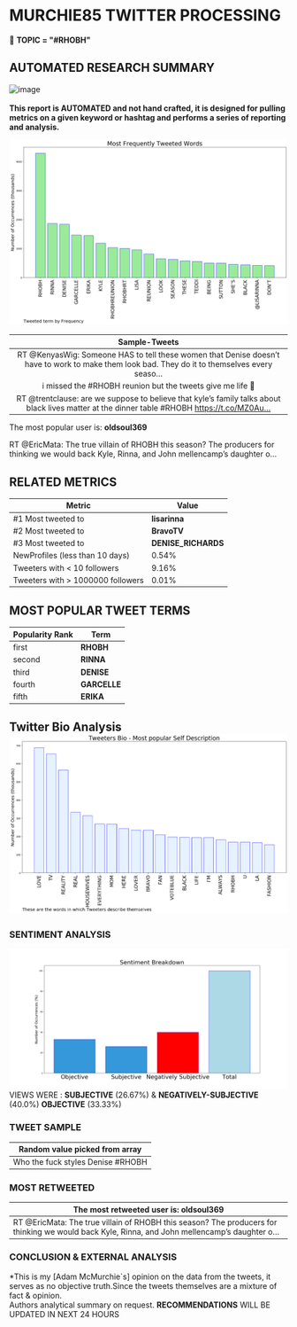 # MURCHIE85 TWITTER PROCESSING 
&#x1F34E; **TOPIC = "#RHOBH"**

## AUTOMATED RESEARCH SUMMARY

![image](https://marketingplatform.google.com/about/static/images/gmp/analytics-smb-benefit.jpg)
<br></br>
<b> This report is AUTOMATED and not hand crafted, it is designed for pulling metrics on a given keyword or hashtag and performs a series of reporting and analysis.</b>



![image](TWEETS.png)



|                **Sample-Tweets**        |
| :-------------: |
| RT @KenyasWig: Someone HAS to tell these women that Denise doesn’t have to work to make them look bad. They do it to themselves every seaso… |
| i missed the #RHOBH reunion but the tweets give me life 🤣 |
| RT @trentclause: are we suppose to believe that kyle’s family talks about black lives matter at the dinner table #RHOBH  https://t.co/MZ0Au… |

The most popular user is: **oldsoul369**
<div class="alert alert-block alert-danger"> RT @EricMata: The true villain of RHOBH this season? The producers for thinking we would back Kyle, Rinna, and John mellencamp’s daughter o…</div>

## RELATED METRICS<br>
| Metric | Value |
| ------------- | ------------- |
| #1 Most tweeted to  | **lisarinna** |
| #2 Most tweeted to  | **BravoTV** |
| #3 Most tweeted to  | **DENISE_RICHARDS** |
| NewProfiles (less than 10 days) | 0.54%  |
| Tweeters with < 10 followers  | 9.16%|
| Tweeters with > 1000000 followers  | 0.01%  |



## MOST POPULAR TWEET TERMS 


| Popularity Rank  | Term |
| ------------- | ------------- |
| first  | **RHOBH**  |
| second  | **RINNA**  |
| third  | **DENISE** |
| fourth  | **GARCELLE**  |
| fifth  | **ERIKA**  |


## Twitter Bio Analysis![image](BIO.png)
### SENTIMENT ANALYSIS
![image](sentiment.png)
VIEWS WERE : **SUBJECTIVE**  (26.67%) & **NEGATIVELY-SUBJECTIVE** (40.0%) **OBJECTIVE** (33.33%)

### TWEET SAMPLE 
| Random value picked from array |
| ------------- |
|Who the fuck styles Denise #RHOBH |

### MOST RETWEETED 

| The most retweeted user is: **oldsoul369**  |
| ------------- |
| RT @EricMata: The true villain of RHOBH this season? The producers for thinking we would back Kyle, Rinna, and John mellencamp’s daughter o… |

### CONCLUSION & EXTERNAL ANALYSIS

*This is my [Adam McMurchie`s] opinion on the data from the tweets, it serves as no objective truth.Since the tweets themselves are a mixture of fact & opinion.<br>
Authors analytical summary on request.
**RECOMMENDATIONS** WILL BE UPDATED IN NEXT  24 HOURS <br>